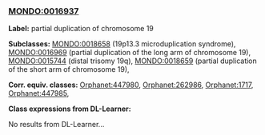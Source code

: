 
### [MONDO:0016937](http://purl.obolibrary.org/obo/MONDO_0016937)
**Label:** partial duplication of chromosome 19

**Subclasses:** [MONDO:0018658](http://purl.obolibrary.org/obo/MONDO_0018658) (19p13.3 microduplication syndrome), [MONDO:0016969](http://purl.obolibrary.org/obo/MONDO_0016969) (partial duplication of the long arm of chromosome 19), [MONDO:0015744](http://purl.obolibrary.org/obo/MONDO_0015744) (distal trisomy 19q), [MONDO:0018659](http://purl.obolibrary.org/obo/MONDO_0018659) (partial duplication of the short arm of chromosome 19), 

**Corr. equiv. classes:** [Orphanet:447980](http://www.orpha.net/ORDO/Orphanet_447980), [Orphanet:262986](http://www.orpha.net/ORDO/Orphanet_262986), [Orphanet:1717](http://www.orpha.net/ORDO/Orphanet_1717), [Orphanet:447985](http://www.orpha.net/ORDO/Orphanet_447985), 

**Class expressions from DL-Learner:**

No results from DL-Learner...



